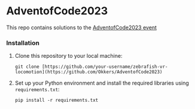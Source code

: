 # AdventofCode2023
This repo contains solutions to the [AdventofCode2023 event](https://adventofcode.com/2023)

### Installation

1. Clone this repository to your local machine:

   ```
   git clone [https://github.com/your-username/zebrafish-vr-locomotion](https://github.com/Okkers/AdventofCode2023)
   ```

2. Set up your Python environment and install the required libraries using `requirements.txt`:

   ```
   pip install -r requirements.txt
   ```
